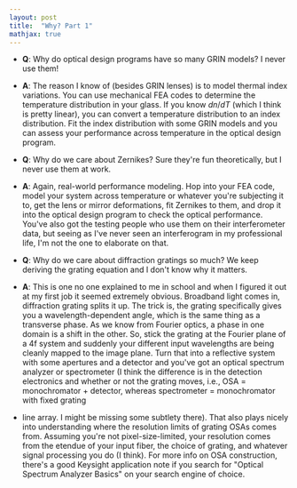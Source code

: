 ```yaml
---
layout: post
title:  "Why? Part 1"
mathjax: true
---
```


* **Q**: Why do optical design programs have so many GRIN models? I never use them!
 * **A**: The reason I know of (besides GRIN lenses) is to model
thermal index variations. You can use
mechanical FEA codes to determine the temperature distribution in your glass.
If you know $dn/dT$ (which I think is pretty linear), you can convert a
temperature distribution to an index distribution. Fit the index distribution
with some GRIN models and you can assess your performance across temperature in
the optical design program.

* **Q**: Why do we care about Zernikes? Sure they're fun theoretically, but I never
use them at work.
 * **A**: Again, real-world performance modeling. Hop into your FEA code, model
your system across temperature or whatever you're subjecting it to, get the
lens or mirror deformations, fit Zernikes to them, and drop it into the optical
design program to check the optical performance.
You've also got the testing people who use them on their interferometer data,
but seeing as I've never seen an interferogram in my professional life, I'm not
the one to elaborate on that.

* **Q**: Why do we care about diffraction gratings so much? We keep deriving the
grating equation and I don't know why it matters.
 * **A**: This is one no one explained to me in school and when I figured
it out at my first job it seemed extremely obvious. Broadband light comes in,
diffraction grating splits it up. The trick is, the grating specifically gives you a
wavelength-dependent angle, which is the same thing as a transverse phase. As we
know from Fourier optics, a phase in one domain is a shift in the other. So,
stick the grating at the Fourier plane of a 4f system and suddenly your
different input wavelengths are being cleanly mapped to the image plane. Turn that
into a reflective system with some apertures and a detector and you've got an
optical spectrum analyzer or spectrometer (I think the difference is in the
detection electronics and whether or not the grating moves, i.e., OSA =
monochromator + detector, whereas spectrometer = monochromator with fixed grating
+ line array. I might be missing some subtlety there). That also plays nicely into understanding
where the resolution limits of grating OSAs comes from. Assuming you're not
pixel-size-limited, your resolution comes from the etendue of your input fiber,
the choice of grating, and whatever signal processing you do (I think). For more info on
OSA construction, there's a good Keysight application note if you search for
"Optical Spectrum Analyzer Basics" on your search engine of choice.
